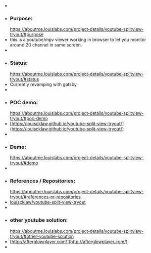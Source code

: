 -
- ### Purpose:
  https://aboutme.louislabs.com/project-details/youtube-splitview-tryout/#purpose
- this is a youtube/mpv viewer working in browser to let you monitor around 20 channel in same screen.
-
- ### Status:
  https://aboutme.louislabs.com/project-details/youtube-splitview-tryout/#status
- Currently revamping with gatsby
-
- ### POC demo:
  https://aboutme.louislabs.com/project-details/youtube-splitview-tryout/#poc-demo
- [https://louiscklaw.github.io/youtube-split-view-tryout/](https://louiscklaw.github.io/youtube-split-view-tryout/)
-
- ### Demo:
  https://aboutme.louislabs.com/project-details/youtube-splitview-tryout/#demo
-
- ### References / Repositories:
  https://aboutme.louislabs.com/project-details/youtube-splitview-tryout/#references-or-repositories
- [louiscklaw/youtube-split-view-tryout](https://www.github.com/louiscklaw/youtube-split-view-tryout)
-
- ### other youtube solution:
  https://aboutme.louislabs.com/project-details/youtube-splitview-tryout/#other-youtube-solution
- [http://afterglowplayer.com/](http://afterglowplayer.com/)
-